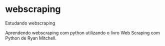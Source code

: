 # webscraping
Estudando webscraping

Aprendendo webscraping com python utilizando o livro Web Scraping com Python de Ryan Mitchell.
